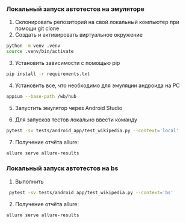 ### Локальный запуск автотестов на эмуляторе
1. Склонировать репозиторий на свой локальный компьютер при помощи git clone
2. Создать и активировать виртуальное окружение
  ```bash
  python -m venv .venv
  source .venv/bin/activate
  ```
3. Установить зависимости с помощью pip
  ```bash
  pip install -r requirements.txt
  ```
4. Установить все, что необходимо для эмуляции андроида на PC
  ```bash
  appium --base-path /wb/hub
  ```
5. Запустить эмулятор через Android Studio

6. Для запусков тестов локально ввести команду
  ```bash
  pytest -sv tests/android_app/test_wikipedia.py --context='local'
  ```
7. Получение отчёта allure:
```bash
allure serve allure-results
```
 
### Локальный запуск автотестов на bs

1. Выполнить
```bash
 pytest -sv tests/android_app/test_wikipedia.py --context='bs'
```
2. Получение отчёта allure:
```bash
allure serve allure-results

